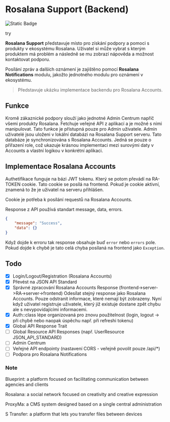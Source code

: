 # Rosalana Support (Backend)

![Static Badge](https://img.shields.io/badge/ROSALANA-blue?style=for-the-badge)

try

**Rosalana Support** představuje místo pro získání podpory a pomoci s produkty v ekosystému Rosalana. Uživatel si může vybrat s kterým produktem má problém a následně se mu zobrazí nápověda a možnost kontaktovat podporu. 

Posílání zpráv a dalších oznámení je zajištěno pomocí **Rosalana Notifications** modulu, jakožto jednotného modulu pro oznámení v ekosystému.

> Představuje ukázku implementace backendu pro Rosalana Accounts. 

## Funkce

Kromě zákaznické podpory slouží jako jednotné Admin Centrum napříč všemi produkty Rosalana. Fetchuje veřejné API z aplikací a je možné s nimi manipulovat. Tato funkce je přístupná pouze pro Admin uživatele. Admin uživatelé jsou uloženi v lokální databázi na Rosalana Support serveru. Tato databáze je synchronizována s Rosalana Accounts. Jedná se pouze o přiřazení role, což ukazuje krásnou implementaci mezi surovými daty v Accounts a vlastní logikou v konkrétní aplikaci.

## Implementace Rosalana Accounts
Authetifikace funguje na bázi JWT tokenu. Který se potom převádí na RA-TOKEN cookie. Tato cookie se posílá na frontend. Pokud je cookie aktivní, znamená to že je uživatel na serveru přihlášen. 

Cookie je potřeba k posílání requestů na Rosalana Accounts.

Response z API používá standart message, data, errors.

```json
{
    "message": "Success",
    "data": {}
}
```

Když dojde k erroru tak response obsahuje buď `error` nebo `errors` pole. Pokud dojde k chybě je tato celá chyba posílaná na frontend jako `Exception`.


## Todo
- [x] Login/Logout/Registration (Rosalana Accounts)
- [x] Převést na JSON API Standard
- [x] Správné zpracování Rosalana Accounts Response (frontend->server->RA->server->frontend) Odesílat stejný response jako Rosalana Accounts. Pouze odstranit informace, které nemají být zobrazeny. Nyní když uživatel registruje uživatele, který již existuje dostane zpět chybu ale s nevypovídajícími informacemi.
- [x] Auth::class lépe organizovaná pro znovu použitelnost (login, logout -> při chybě nebo naopak úspěchu např. při refreshi tokenu)
- [x] Global API Response Trait
- [ ] Global Resource API Responses (např. UserResource JSON_API_STANDARD)
- [ ] Admin Centrum
- [ ] Veřejné API endpointy (nastavení CORS - veřejně povolit pouze /api/*)
- [ ] Podpora pro Rosalana Notifications

### Note

Blueprint: a platform focused on facilitating communication between agencies and clients

Rosalana: a social network focused on creativity and creative expression

ProxyMa: a CMS system designed based on a single central administration

S Transfer: a platform that lets you transfer files between devices
